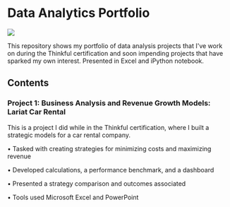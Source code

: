 # Data Analytics Portfolio

<p align=”center”>
<a href=www.linkedin.com/in/adriansealy>
<img src=https://img.shields.io/badge/-LinkedIn-blue?style=social&logo=linkedin>
</a>
</p>

This repository shows my portfolio of data analysis projects that I've work on during the Thinkful certification and soon impending projects that have sparked my own interest. Presented in Excel and iPython notebook.

## Contents

### Project 1: Business Analysis and Revenue Growth Models: Lariat Car Rental

This is a project I did while in the Thinkful certification, where I built a strategic models for a car rental company.

•	Tasked with creating strategies for minimizing costs and maximizing revenue

•	Developed calculations, a performance benchmark, and a dashboard  

•	Presented a strategy comparison and outcomes associated

•	Tools used Microsoft Excel and PowerPoint
